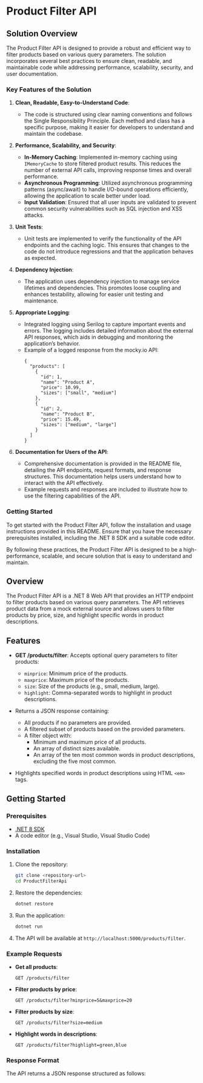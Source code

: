 # Product Filter API

## Solution Overview

The Product Filter API is designed to provide a robust and efficient way to filter products based on various query parameters. The solution incorporates several best practices to ensure clean, readable, and maintainable code while addressing performance, scalability, security, and user documentation.

### Key Features of the Solution

1. **Clean, Readable, Easy-to-Understand Code**:

   - The code is structured using clear naming conventions and follows the Single Responsibility Principle. Each method and class has a specific purpose, making it easier for developers to understand and maintain the codebase.

2. **Performance, Scalability, and Security**:

   - **In-Memory Caching**: Implemented in-memory caching using `IMemoryCache` to store filtered product results. This reduces the number of external API calls, improving response times and overall performance.
   - **Asynchronous Programming**: Utilized asynchronous programming patterns (async/await) to handle I/O-bound operations efficiently, allowing the application to scale better under load.
   - **Input Validation**: Ensured that all user inputs are validated to prevent common security vulnerabilities such as SQL injection and XSS attacks.

3. **Unit Tests**:

   - Unit tests are implemented to verify the functionality of the API endpoints and the caching logic. This ensures that changes to the code do not introduce regressions and that the application behaves as expected.

4. **Dependency Injection**:

   - The application uses dependency injection to manage service lifetimes and dependencies. This promotes loose coupling and enhances testability, allowing for easier unit testing and maintenance.

5. **Appropriate Logging**:

   - Integrated logging using Serilog to capture important events and errors. The logging includes detailed information about the external API responses, which aids in debugging and monitoring the application’s behavior.
   - Example of a logged response from the mocky.io API:
     ```
     {
       "products": [
         {
           "id": 1,
           "name": "Product A",
           "price": 10.99,
           "sizes": ["small", "medium"]
         },
         {
           "id": 2,
           "name": "Product B",
           "price": 15.49,
           "sizes": ["medium", "large"]
         }
       ]
     }
     ```

6. **Documentation for Users of the API**:
   - Comprehensive documentation is provided in the README file, detailing the API endpoints, request formats, and response structures. This documentation helps users understand how to interact with the API effectively.
   - Example requests and responses are included to illustrate how to use the filtering capabilities of the API.

### Getting Started

To get started with the Product Filter API, follow the installation and usage instructions provided in this README. Ensure that you have the necessary prerequisites installed, including the .NET 8 SDK and a suitable code editor.

By following these practices, the Product Filter API is designed to be a high-performance, scalable, and secure solution that is easy to understand and maintain.

## Overview

The Product Filter API is a .NET 8 Web API that provides an HTTP endpoint to filter products based on various query parameters. The API retrieves product data from a mock external source and allows users to filter products by price, size, and highlight specific words in product descriptions.

## Features

- **GET /products/filter**: Accepts optional query parameters to filter products:

  - `minprice`: Minimum price of the products.
  - `maxprice`: Maximum price of the products.
  - `size`: Size of the products (e.g., small, medium, large).
  - `highlight`: Comma-separated words to highlight in product descriptions.

- Returns a JSON response containing:

  - All products if no parameters are provided.
  - A filtered subset of products based on the provided parameters.
  - A filter object with:
    - Minimum and maximum price of all products.
    - An array of distinct sizes available.
    - An array of the ten most common words in product descriptions, excluding the five most common.

- Highlights specified words in product descriptions using HTML `<em>` tags.

## Getting Started

### Prerequisites

- [.NET 8 SDK](https://dotnet.microsoft.com/download/dotnet/8.0)
- A code editor (e.g., Visual Studio, Visual Studio Code)

### Installation

1. Clone the repository:

   ```bash
   git clone <repository-url>
   cd ProductFilterApi
   ```

2. Restore the dependencies:

   ```bash
   dotnet restore
   ```

3. Run the application:

   ```bash
   dotnet run
   ```

4. The API will be available at `http://localhost:5000/products/filter`.

### Example Requests

- **Get all products**:

  ```http
  GET /products/filter
  ```

- **Filter products by price**:

  ```http
  GET /products/filter?minprice=5&maxprice=20
  ```

- **Filter products by size**:

  ```http
  GET /products/filter?size=medium
  ```

- **Highlight words in descriptions**:

  ```http
  GET /products/filter?highlight=green,blue
  ```

### Response Format

The API returns a JSON response structured as follows:
